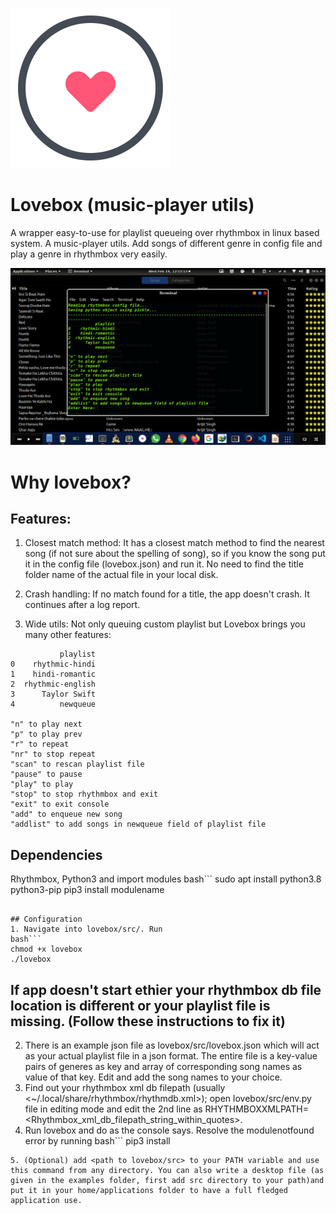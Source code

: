 ![Lovebox](src/examples/lovebox.png?raw=true "Lovebox")

# Lovebox (music-player utils)
A wrapper easy-to-use for playlist queueing over rhythmbox in linux based system.
A music-player utils. Add songs of different genre in config file and play a genre in rhythmbox very easily.

![Preview](src/examples/preview.png?raw=true "Preview of Lovebox")

# Why lovebox?
## Features:
1. Closest match method: It has a closest match method to find the nearest song (if not sure about the spelling of song), so if you know the song put it in the config file (lovebox.json) and run it. No need to find the title folder name of the actual file in your local disk.

2. Crash handling: If no match found for a title, the app doesn't crash. It continues after a log report.

3. Wide utils:
Not only queuing custom playlist but Lovebox brings you many other features:

```
           playlist
0    rhythmic-hindi
1    hindi-romantic
2  rhythmic-english
3      Taylor Swift
4          newqueue
 
"n" to play next
"p" to play prev
"r" to repeat
"nr" to stop repeat
"scan" to rescan playlist file
"pause" to pause
"play" to play
"stop" to stop rhythmbox and exit
"exit" to exit console
"add" to enqueue new song
"addlist" to add songs in newqueue field of playlist file
```

## Dependencies
Rhythmbox, Python3 and import modules
bash```
sudo apt install python3.8 python3-pip
pip3 install modulename
```

## Configuration
1. Navigate into lovebox/src/. Run 
bash```
chmod +x lovebox
./lovebox
```
## If app doesn't start ethier your rhythmbox db file location is different or your playlist file is missing. (Follow these instructions to fix it)
2. There is an example json file as lovebox/src/lovebox.json which will act as your actual playlist file in a json format. The entire file is a key-value pairs of generes as key and array of corresponding song names as value of that key. Edit and add the song names to your choice.
3. Find out your rhythmbox xml db filepath (usually <~/.local/share/rhythmbox/rhythmdb.xml>); open lovebox/src/env.py file in editing mode and edit the 2nd line as RHYTHMBOXXMLPATH=<Rhythmbox_xml_db_filepath_string_within_quotes>.
4. Run lovebox and do as the console says. Resolve the modulenotfound error by running
bash```
pip3 install <modulename>
```
5. (Optional) add <path to lovebox/src> to your PATH variable and use this command from any directory. You can also write a desktop file (as given in the examples folder, first add src directory to your path)and put it in your home/applications folder to have a full fledged application use. 